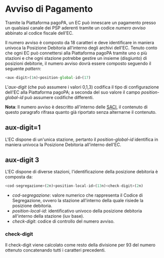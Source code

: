 Avviso di Pagamento
===================

Tramite la Piattaforma pagoPA, un EC può innescare un pagamento presso un qualsiasi canale dei PSP aderenti tramite un codice *numero avviso* abbinato al codice fiscale dell'EC.

Il numero avviso è composto da 18 caratteri e deve identificare in maniera univoca la Posizione Debitoria all'interno degli archivi dell'EC. Tenuto conto che ogni EC può connettersi alla Piattaforma pagoPA tramite uno o più stazioni e che ogni stazione potrebbe gestire un insieme (disgiunto) di posizioni debitorie, il numero avviso dovrà essere composto seguendo il seguente *pattern*:

```javascript
<aux-digit>(1n)<position-global-id>(17)
```

L'*aux-digit* (che può assumere i valori 0,1,3) codifica il tipo di configurazione dell'EC alla Piattaforma pagoPA; a seconda del suo valore il campo *position-global-id* può assumere codifiche differenti.


**Nota**: Il numero avviso è descritto all'interno delle [SACI](https://docs.italia.it/italia/pagopa/pagopa-codici-docs/it/stabile/_docs/Capitolo2.html#numero-avviso-e-codice-iuv-nel-caso-di-pagamenti-attivati-presso-i-psp), il contenuto di questo paragrafo rifrasa quanto già riportato senza alternarne il contenuto.

## aux-digit=1

L'EC dispone di un'unica stazione, pertanto il *position-global-id* identifica in maniera univoca la Posizione Debitoria all'interno dell'EC.

## aux-digit 3

L'EC dispone di diverse stazioni, l'identificazione della posizione debitoria è composta da:

```javascript
<cod-segregazione>(2n)<position-local-id>(13n)<check-digit>(2n)
```

* *cod-segregazione*: valore numerico che rappresenta il Codice di Segregazione, ovvero la stazione all'interno della quale risiede la posizione debitoria.
* *position-local-id*: identificativo univoco della posizione debitoria all'interno della stazione (iuv base).
* *check-digit*: codice di controllo del numero avviso.

### check-digit

Il check-digit viene calcolato come resto della divisione per 93 del numero ottenuto concatenando tutti i caratteri precedenti.
